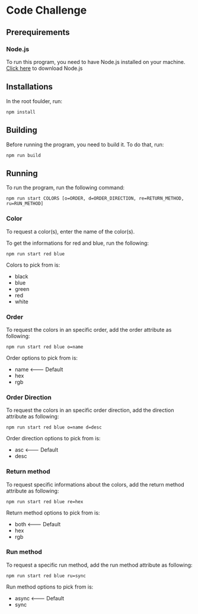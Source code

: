 # Code Challenge

## Prerequirements
### Node.js
To run this program, you need to have Node.js installed on your machine.
[Click here](https://nodejs.org/en/download/) to download Node.js

## Installations
In the root foulder, run:
```
npm install
```

## Building
Before running the program, you need to build it. To do that, run:
```
npm run build
```

## Running
To run the program, run the following command:
```
npm run start COLORS [o=ORDER, d=ORDER_DIRECTION, re=RETURN_METHOD, ru=RUN_METHOD]
```

### Color
To request a color(s), enter the name of the color(s).

To get the informations for red and blue, run the following:
```
npm run start red blue
```

Colors to pick from is:
- black
- blue
- green
- red
- white

### Order
To request the colors in an specific order, add the order attribute as following:
```
npm run start red blue o=name
```

Order options to pick from is:
- name   <--- Default
- hex
- rgb

### Order Direction
To request the colors in an specific order direction, add the direction attribute as following:
```
npm run start red blue o=name d=desc
```

Order direction options to pick from is:
- asc   <--- Default
- desc

### Return method
To request specific informations about the colors, add the return method attribute as following:
```
npm run start red blue re=hex
```

Return method options to pick from is:
- both   <--- Default
- hex
- rgb

### Run method
To request a specific run method, add the run method attribute as following:
```
npm run start red blue ru=sync
```

Run method options to pick from is:
- async   <--- Default
- sync